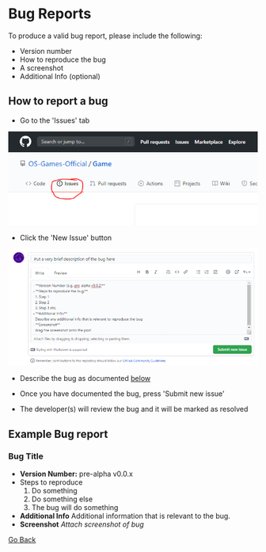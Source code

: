 Bug Reports
=============
To produce a valid bug report, please include the following:

- Version number
- How to reproduce the bug
- A screenshot
- Additional Info (optional)

## How to report a bug
- Go to the 'Issues' tab
<img src="issues_tab.png" />

- Click the 'New Issue' button
<img src="create_issue.png" />

- Describe the bug as documented <a href="#example-bug-report">below</a>

- Once you have documented the bug, press 'Submit new issue'

- The developer(s) will review the bug and it will be marked as resolved

## Example Bug report
### Bug Title
- **Version Number:** pre-alpha v0.0.x
- Steps to reproduce
  1. Do something
  2. Do something else
  3. The bug will do something
- **Additional Info**
  Additional information that is relevant to the bug.
- **Screenshot**
*Attach screenshot of bug*


<a href="README.md">Go Back</a>
